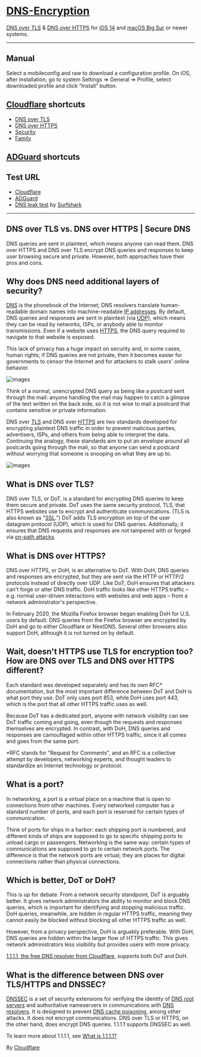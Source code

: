 # [DNS-Encryption](https://blog.cloudflare.com/dns-encryption-explained/)
[DNS over TLS](https://en.wikipedia.org/wiki/DNS_over_TLS) &amp; [DNS over HTTPS](https://en.wikipedia.org/wiki/DNS_over_HTTPS) for [iOS 14](https://www.apple.com/ios/ios-14/) and [macOS Big Sur](https://www.apple.com/macos/big-sur/) or newer systems.

------------------------------------------------------

## Manual
Select a mobileconfig and raw to download a configuration profile.
On iOS, after installation, go to system Settings => General => Profile, select downloaded profile and click “Install” button.

## [Cloudflare](https://1.1.1.1/) shortcuts
- [DNS over TLS](https://github.com/MARCO-EMC/DNS-Encryption/raw/main/cloudflare-dot.mobileconfig)
- [DNS over HTTPS](https://github.com/MARCO-EMC/DNS-Encryption/raw/main/cloudflare-doh.mobileconfig)
- [Security](https://github.com/MARCO-EMC/DNS-Encryption/raw/main/cloudflare-security-doh.mobileconfig)
- [Family](https://github.com/MARCO-EMC/DNS-Encryption/raw/main/cloudflare-family-doh.mobileconfig)

## [ADGuard](https://adguard.com/en/adguard-dns/overview.html) shortcuts


## Test URL
- [Cloudflare](https://1.1.1.1/help)
- [ADGuard](https://adguard.com/en/test.html)
- [DNS leak test](https://surfshark.com/dns-leak-test) by [Surfshark](https://surfshark.com/)
------------------------------------------------------

## DNS over TLS vs. DNS over HTTPS | Secure DNS
DNS queries are sent in plaintext, which means anyone can read them. DNS over HTTPS and DNS over TLS encrypt DNS queries and responses to keep user browsing secure and private. However, both approaches have their pros and cons.

## Why does DNS need additional layers of security?
[DNS](https://www.cloudflare.com/learning/dns/what-is-dns/) is the phonebook of the Internet; DNS resolvers translate human-readable domain names into machine-readable [IP addresses](https://www.cloudflare.com/learning/dns/glossary/what-is-my-ip-address/). By default, DNS queries and responses are sent in plaintext (via [UDP](https://www.cloudflare.com/learning/ddos/glossary/user-datagram-protocol-udp/)), which means they can be read by networks, ISPs, or anybody able to monitor transmissions. Even if a website uses [HTTPS](https://www.cloudflare.com/learning/ssl/what-is-https/), the DNS query required to navigate to that website is exposed.

This lack of privacy has a huge impact on security and, in some cases, human rights; if DNS queries are not private, then it becomes easier for governments to censor the Internet and for attackers to stalk users' online behavior.

![images](https://images.ctfassets.net/slt3lc6tev37/5Cgzkxb8COyIZ9evqqGFyF/384df7ee28643474080bbcd564fc3cfa/dns-traffic-unsecured.svg)

Think of a normal, unencrypted DNS query as being like a postcard sent through the mail: anyone handling the mail may happen to catch a glimpse of the text written on the back side, so it is not wise to mail a postcard that contains sensitive or private information.

DNS over [TLS](https://www.cloudflare.com/learning/ssl/transport-layer-security-tls/) and DNS over [HTTPS](https://www.cloudflare.com/learning/ssl/what-is-https/) are two standards developed for encrypting plaintext DNS traffic in order to prevent malicious parties, advertisers, ISPs, and others from being able to interpret the data. Continuing the analogy, these standards aim to put an envelope around all postcards going through the mail, so that anyone can send a postcard without worrying that someone is snooping on what they are up to.

![images](https://images.ctfassets.net/slt3lc6tev37/7qcyOJwWyOt4EVJykiIRTn/30e34453409eb42fa1ec36680609ad8d/dns-traffic-over-tls-https.svg)

## What is DNS over TLS?
DNS over TLS, or DoT, is a standard for encrypting DNS queries to keep them secure and private. DoT uses the same security protocol, TLS, that HTTPS websites use to encrypt and authenticate communications. (TLS is also known as "[SSL](https://www.cloudflare.com/learning/ssl/what-is-ssl/).") DoT adds TLS encryption on top of the user datagram protocol (UDP), which is used for DNS queries. Additionally, it ensures that DNS requests and responses are not tampered with or forged via [on-path attacks](https://www.cloudflare.com/learning/security/threats/on-path-attack/).

## What is DNS over HTTPS?
DNS over HTTPS, or DoH, is an alternative to DoT. With DoH, DNS queries and responses are encrypted, but they are sent via the HTTP or HTTP/2 protocols instead of directly over UDP. Like DoT, DoH ensures that attackers can't forge or alter DNS traffic. DoH traffic looks like other HTTPS traffic – e.g. normal user-driven interactions with websites and web apps – from a network administrator's perspective.

In February 2020, the Mozilla Firefox browser began enabling DoH for U.S. users by default. DNS queries from the Firefox browser are encrypted by DoH and go to either Cloudflare or NextDNS. Several other browsers also support DoH, although it is not turned on by default.

## Wait, doesn't HTTPS use TLS for encryption too? How are DNS over TLS and DNS over HTTPS different?
Each standard was developed separately and has its own RFC* documentation, but the most important difference between DoT and DoH is what port they use. DoT only uses port 853, while DoH uses port 443, which is the port that all other HTTPS traffic uses as well.

Because DoT has a dedicated port, anyone with network visibility can see DoT traffic coming and going, even though the requests and responses themselves are encrypted. In contrast, with DoH, DNS queries and responses are camouflaged within other HTTPS traffic, since it all comes and goes from the same port.

*RFC stands for "Request for Comments", and an RFC is a collective attempt by developers, networking experts, and thought leaders to standardize an Internet technology or protocol.

## What is a port?
In networking, a port is a virtual place on a machine that is open to connections from other machines. Every networked computer has a standard number of ports, and each port is reserved for certain types of communication.

Think of ports for ships in a harbor: each shipping port is numbered, and different kinds of ships are supposed to go to specific shipping ports to unload cargo or passengers. Networking is the same way: certain types of communications are supposed to go to certain network ports. The difference is that the network ports are virtual; they are places for digital connections rather than physical connections.

## Which is better, DoT or DoH?
This is up for debate. From a network security standpoint, DoT is arguably better. It gives network administrators the ability to monitor and block DNS queries, which is important for identifying and stopping malicious traffic. DoH queries, meanwhile, are hidden in regular HTTPS traffic, meaning they cannot easily be blocked without blocking all other HTTPS traffic as well.

However, from a privacy perspective, DoH is arguably preferable. With DoH, DNS queries are hidden within the larger flow of HTTPS traffic. This gives network administrators less visibility but provides users with more privacy.

[1.1.1.1, the free DNS resolver from Cloudflare](https://1.1.1.1/), supports both DoT and DoH.

## What is the difference between DNS over TLS/HTTPS and DNSSEC?
[DNSSEC](https://www.cloudflare.com/learning/dns/dns-security/) is a set of security extensions for verifying the identity of [DNS root servers](https://www.cloudflare.com/learning/dns/glossary/dns-root-server/) and authoritative nameservers in communications with [DNS resolvers](https://www.cloudflare.com/learning/dns/dns-server-types/). It is designed to prevent [DNS cache poisoning](https://www.cloudflare.com/learning/dns/dns-cache-poisoning/), among other attacks. It does not encrypt communications. DNS over TLS or HTTPS, on the other hand, does encrypt DNS queries. 1.1.1.1 supports DNSSEC as well.

To learn more about 1.1.1.1, see [What is 1.1.1.1?](https://www.cloudflare.com/learning/dns/what-is-1.1.1.1/)

By [Cloudflare](https://www.cloudflare.com/learning/dns/dns-over-tls/)

